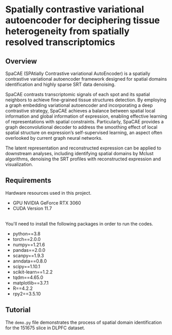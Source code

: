 Spatially contrastive variational autoencoder for deciphering tissue heterogeneity from spatially resolved transcriptomics
======
## Overview
SpaCAE (SPAtially Contrastive variational AutoEncoder) is a spatially contrastive variational autoencoder framework designed for spatial domains identification and highly sparse SRT data denoising.

SpaCAE contrasts transcriptomic signals of each spot and its spatial neighbors to achieve fine-grained tissue structures detection. By employing a graph embedding variational autoencoder and incorporating a deep contrastive strategy, SpaCAE achieves a balance between spatial local information and global information of expression, enabling effective learning of representations with spatial constraints. Particularly, SpaCAE provides a graph deconvolutional decoder to address the smoothing effect of local spatial structure on expression’s self-supervised learning, an aspect often overlooked by current graph neural networks. 

The latent representation and reconstructed expression can be applied to downstream analyses, including identifying spatial domains by Mclust algorithms, denoising the SRT profiles with reconstructed expression and visualization. 
## Requirements
Hardware resources used in this project.<br>
+ GPU NVIDIA GeForce RTX 3060<br>
+ CUDA Version 11.7<br><br>

You'll need to install the following packages in order to run the codes.<br>
+ python==3.8<br>
+ torch==2.0.0<br>
+ numpy==1.21.6<br>
+ pandas==2.0.0<br>
+ scanpy==1.9.3<br>
+ anndata==0.8.0<br>
+ scipy==1.10.1<br>
+ scikit-learn==1.2.2<br>
+ tqdm==4.65.0<br>
+ matplotlib==3.7.1<br>
+ R==4.2.2<br>
+ rpy2==3.5.10<br>

## Tutorial
The `demo.py` file demonstrates the process of spatial domain identification for the 151675 slice in DLPFC dataset.

